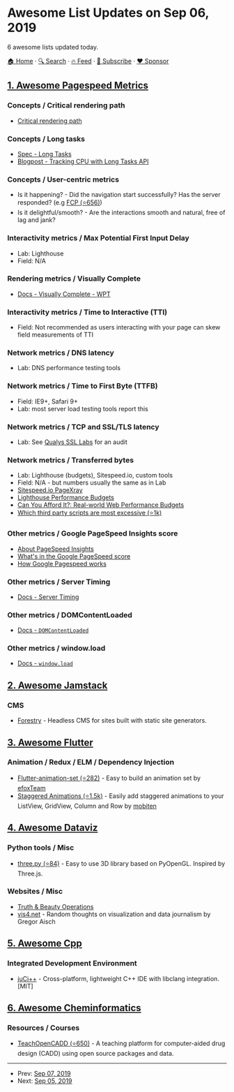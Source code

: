 # Awesome List Updates on Sep 06, 2019

6 awesome lists updated today.

[🏠 Home](/README.md) · [🔍 Search](https://www.trackawesomelist.com/search/) · [🔥 Feed](https://www.trackawesomelist.com/rss.xml) · [📮 Subscribe](https://trackawesomelist.us17.list-manage.com/subscribe?u=d2f0117aa829c83a63ec63c2f&id=36a103854c) · [❤️  Sponsor](https://github.com/sponsors/theowenyoung)



## [1. Awesome Pagespeed Metrics](/content/csabapalfi/awesome-pagespeed-metrics/README.md)

### Concepts / Critical rendering path

*   [Critical rendering path](https://developers.google.com/web/fundamentals/performance/critical-rendering-path/)

### Concepts / Long tasks

*   [Spec - Long Tasks](https://w3c.github.io/longtasks/)
*   [Blogpost - Tracking CPU with Long Tasks API](https://calendar.perfplanet.com/2017/tracking-cpu-with-long-tasks-api/)

### Concepts / User-centric metrics

*   Is it happening? - Did the navigation start successfully? Has the server responded? (e.g [FCP (⭐656)](https://github.com/csabapalfi/awesome-web-performance-metrics/#first-contentful-paint-fcp))
*   Is it delightful/smooth? - Are the interactions smooth and natural, free of lag and jank?

### Interactivity metrics / Max Potential First Input Delay

*   Lab: Lighthouse
*   Field: N/A

### Rendering metrics / Visually Complete

*   [Docs - Visually Complete - WPT](https://sites.google.com/a/webpagetest.org/docs/using-webpagetest/metrics/speed-index)

### Interactivity metrics / Time to Interactive (TTI)

*   Field: Not recommended as users interacting with your page can skew field measurements of TTI

### Network metrics / DNS latency

*   Lab: DNS performance testing tools

### Network metrics / Time to First Byte (TTFB)

*   Field: IE9+, Safari 9+
*   Lab: most server load testing tools report this

### Network metrics / TCP and SSL/TLS latency

*   Lab: See [Qualys SSL Labs](https://www.ssllabs.com/ssltest/index.html) for an audit

### Network metrics / Transferred bytes

*   Lab: Lighthouse (budgets), Sitespeed.io, custom tools
*   Field: N/A - but numbers usually the same as in Lab
*   [Sitespeed.io PageXray](https://www.sitespeed.io/documentation/pagexray/)
*   [Lighthouse Performance Budgets](https://developers.google.com/web/tools/lighthouse/audits/budgets)
*   [Can You Afford It?: Real-world Web Performance Budgets](https://infrequently.org/2017/10/can-you-afford-it-real-world-web-performance-budgets/)
*   [Which third party scripts are most excessive (⭐1k)](https://github.com/patrickhulce/third-party-web)

### Other metrics / Google PageSpeed Insights score

*   [About PageSpeed Insights](https://developers.google.com/speed/docs/insights/v5/about)
*   [What's in the Google PageSpeed score](https://medium.com/expedia-group-tech/whats-in-the-google-pagespeed-score-a5fc93f91e91)
*   [How Google Pagespeed works](https://calibreapp.com/blog/how-pagespeed-works/)

### Other metrics / Server Timing

*   [Docs - Server Timing](https://developer.mozilla.org/en-US/docs/Web/HTTP/Headers/Server-Timing)

### Other metrics / DOMContentLoaded

*   [Docs - `DOMContentLoaded`](https://developer.mozilla.org/en-US/docs/Web/Events/DOMContentLoaded)

### Other metrics / window.load

*   [Docs - `window.load`](https://developer.mozilla.org/en-US/docs/Web/Events/load)

## [2. Awesome Jamstack](/content/automata/awesome-jamstack/README.md)

### CMS

*   [Forestry](https://forestry.io) - Headless CMS for sites built with static site generators.

## [3. Awesome Flutter](/content/Solido/awesome-flutter/README.md)

### Animation / Redux / ELM / Dependency Injection

*   [Flutter-animation-set (⭐282)](https://github.com/efoxTeam/flutter-animation-set) <!--stargazers:efoxTeam/flutter-animation-set--> - Easy to build an animation set by [efoxTeam](https://github.com/efoxTeam)
*   [Staggered Animations (⭐1.5k)](https://github.com/mobiten/flutter_staggered_animations) <!--stargazers:mobiten/flutter_staggered_animations--> - Easily add staggered animations to your ListView, GridView, Column and Row by [mobiten](https://mobiten.com/)

## [4. Awesome Dataviz](/content/javierluraschi/awesome-dataviz/README.md)

### Python tools / Misc

*   [three.py (⭐84)](https://github.com/stemkoski/three.py/) - Easy to use 3D library based on PyOpenGL. Inspired by Three.js.

### Websites / Misc

*   [Truth & Beauty Operations](https://truth-and-beauty.net/)
*   [vis4.net](https://www.vis4.net/blog/) - Random thoughts on visualization and data journalism by Gregor Aisch

## [5. Awesome Cpp](/content/fffaraz/awesome-cpp/README.md)

### Integrated Development Environment

*   [juCi++](https://gitlab.com/cppit/jucipp) - Cross-platform, lightweight C++ IDE with libclang integration. \[MIT]

## [6. Awesome Cheminformatics](/content/hsiaoyi0504/awesome-cheminformatics/README.md)

### Resources / Courses

*   [TeachOpenCADD (⭐650)](https://github.com/volkamerlab/TeachOpenCADD) - A teaching platform for computer-aided drug design (CADD) using open source packages and data.

---

- Prev: [Sep 07, 2019](/content/2019/09/07/README.md)
- Next: [Sep 05, 2019](/content/2019/09/05/README.md)
